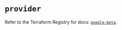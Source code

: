 # `provider`

Refer to the Terraform Registry for docs: [`google-beta`](https://registry.terraform.io/providers/hashicorp/google-beta/6.14.1/docs).
